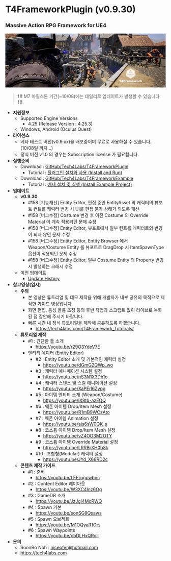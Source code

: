 # T4FrameworkPlugin (v0.9.30)
### Massive Action RPG Framework for UE4

![Epic_MegaGrants_Recipient](./T4Framework_Title.png)

> **!!!** M7 마일스톤 기간(~10/08)에는 데일리로 업데이트가 발생할 수 있습니다. **!!!**

- **지원정보**
  - Supported Engine Versions
    - 4.25 (Release Version : 4.25.3)
  - Windows, Android (Oculus Quest)
- **라이선스**
  - 베타 테스트 버전(v0.9.xx)을 배포중이며 무료로 사용하실 수 있습니다. (10/08일 까지...)
  - 정식 버전 v1.0 의 경우는 Subscription license 가 필요합니다.
- **실행준비**
  - Download : [GitHub/Tech4Labs/T4FrameworkPlugin](https://github.com/Tech4Labs/T4FrameworkPlugin)
    - Tutorial : [플러그인 설치와 사용 (Install and Run)](https://tech4labs.com/Tutorials/1_InstallAndRun/)
  - Download : [GitHub/Tech4Labs/T4FrameworkExample](https://github.com/Tech4Labs/T4FrameworkExample)
    - Tutorial : [예제 설치 및 실행 (Install Example Project)](https://tech4labs.com/Tutorials/2_InstallExampleProject/)
- **업데이트**
  - **v0.9.30**
    - #158 [기능개선] Entity Editor, 편집 중인 EntityAsset 외 캐릭터의 뷰포트 컨트롤 캐릭터 변경 시 UI를 편집 불가 상태가 되도록 개선
    - #158 [버그수정] Costume 변경 후 이전 Costume 의 Override Material 이 계속 적용되던 문제 수정
    - #158 [버그수정] Entity Editor, 뷰포트에서 일부 컨트롤 캐릭터로의 변경이 되지 않던 문제 수정 
	- #158 [버그수정] Entity Editor, Entity Browser 에서 Weapon/Costume Entity 를 뷰포트로 DragDrop 시 ItemSpawnType 옵션이 적용되던 문제 수정
	- #158 [버그수정] Entity Editor, 일부 Costume Entity 의 Property 변경 시 발생하는 크래시 수정
  - 이전 업데이트
    - [Update History](./UpdateHistory.md)
- **참고영상(임시)**
  - **주의**
    - 본 영상은 튜토리얼 및 데모 제작을 위해 개발자가 내부 공유의 목적으로 제작한 가이드 영상입니다.
    - 화면 편집, 음성 볼륨 조정 등의 후반 작업과 스크립트 없이 리이브로 녹화된 점 감안해 주시기 바랍니다.
	- 빠른 시간 내 정식 튜토리얼을 제작해 공유하도록 하겠습니다.
	  - https://tech4labs.com/T4Framework_Tutorials/
  - **튜토리얼 제작**
    - #1 : 간단한 툴 소개
      - https://youtu.be/r29O3YdeV7E
	- 엔티티 에디터 (Entity Editor)
      - #2 : Entity Editor 소개 및 기본적인 캐릭터 설정
        - https://youtu.be/dGmG2QWp_wo
      - #3 : 캐릭터 애니메이션 시스템 설정
        - https://youtu.be/nS3N1X3Dh1o
      - #4 : 캐릭터 스탠스 및 스킬 애니메이션 설정 
        - https://youtu.be/XaPErl6Zypg
      - #5 : 아이템 엔티티 소개 (Weapon/Costume)
        - https://youtu.be/lX8tb-azEQQ
      - #6 : 웨폰 아이템 Drop/Item Mesh 설정
        - https://youtu.be/R1mB9WCzAto
      - #7 : 웨폰 아이템 Animation 설정
        - https://youtu.be/ajs6sW0QK_s
      - #8 : 코스튬 아이템 Drop/Item Mesh 설정
        - https://youtu.be/vZ4OO3M2OTY
      - #9 : 코스튬 아이템 Override Material 설정
        - https://youtu.be/LRRBrXH0b8k
	  - #10 : 조합형(Modular) 캐릭터 설정
	    - https://youtu.be/JYd_X66RD2c
  - **콘텐츠 제작 가이드**
    - #1 : 준비
      - https://youtu.be/LFErpgcwbnc
    - #2 : Content Editor 레이아웃
      - https://youtu.be/W3XC4lnz6Og
    - #3 : GameDB 소개
      - https://youtu.be/JzJgi4McRWQ
    - #4 : Spawn 기본
      - https://youtu.be/sonSG9Qsaws
    - #5 : Spawn 오브젝트
      - https://youtu.be/M1OQyaR1Ors
    - #6 : Spawn Waypoints
      - https://youtu.be/cbDLHxQRolI
- **문의**
  - SoonBo Noh : <niceofer@hotmail.com>
  - <https://tech4labs.com>
